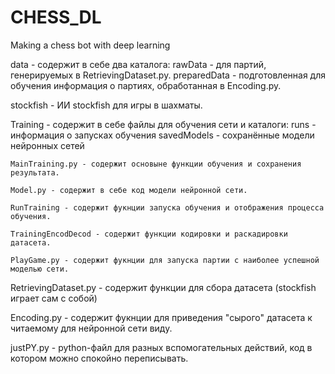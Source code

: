 # CHESS_DL
 Making a chess bot with deep learning

data - содержит в себе два каталога:
    rawData - для партий, генерируемых в RetrievingDataset.py.
    preparedData - подготовленная для обучения информация о партиях, обработанная в  Encoding.py.

stockfish - ИИ stockfish для игры в шахматы.

Training - содержит в себе файлы для обучения сети и каталоги:
    runs - информация о запусках обучения
    savedModels - сохранённые модели нейронных сетей

    MainTraining.py - содержит основыне функции обучения и сохранения результата.

    Model.py - содержит в себе код модели нейронной сети.

    RunTraining - содержит фукнции запуска обучения и отображения процесса обучения.

    TrainingEncodDecod - содержит функции кодировки и раскадировки датасета.

    PlayGame.py - содержит фукнции для запуска партии с наиболее успешной моделью сети.

RetrievingDataset.py - содержит функции для сбора датасета (stockfish играет сам с собой)

Encoding.py - содержит фукнции для приведения "сырого" датасета к читаемому для нейронной сети виду.

justPY.py - python-файл для разных вспомогательных действий, код в котором можно спокойно переписывать.